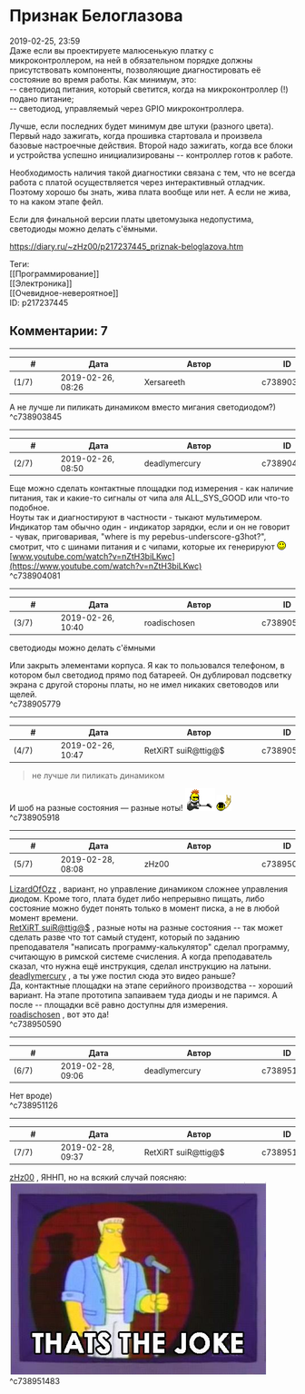 Признак Белоглазова
===================

  
2019-02-25, 23:59  
 Даже если вы проектируете малюсенькую платку с микроконтроллером, на ней в обязательном порядке должны присутствовать компоненты, позволяющие диагностировать её состояние во время работы. Как минимум, это:   
 -- светодиод питания, который светится, когда на микроконтроллер (!) подано питание;   
 -- светодиод, управляемый через GPIO микроконтроллера.   
   
 Лучше, если последних будет минимум две штуки (разного цвета). Первый надо зажигать, когда прошивка стартовала и произвела базовые настроечные действия. Второй надо зажигать, когда все блоки и устройства успешно инициализированы -- контроллер готов к работе.   
   
 Необходимость наличия такой диагностики связана с тем, что не всегда работа с платой осуществляется через интерактивный отладчик. Поэтому хорошо бы знать, жива плата вообще или нет. А если не жива, то на каком этапе фейл.   
   
 Если для финальной версии платы цветомузыка недопустима, светодиоды можно делать с'ёмными.   
  
<https://diary.ru/~zHz00/p217237445_priznak-beloglazova.htm>  
  
Теги:  
[[Программирование]]  
[[Электроника]]  
[[Очевидное-невероятное]]  
ID: p217237445  


Комментарии: 7
--------------

  


---



|         #         |              Дата              |                     Автор                     |           ID           |
| --- | --- | --- | --- |
| (1/7) | 2019-02-26, 08:26 | Xersareeth | c738903845 |

  
 А не лучше ли пиликать динамиком вместо мигания светодиодом?)   
 ^c738903845

---



|         #         |              Дата              |                     Автор                     |           ID           |
| --- | --- | --- | --- |
| (2/7) | 2019-02-26, 08:50 | deadlymercury | c738904081 |

  
 Еще можно сделать контактные площадки под измерения - как наличие питания, так и какие-то сигналы от чипа аля ALL\_SYS\_GOOD или что-то подобное.   
 Ноуты так и диагностируют в частности - тыкают мультимером. Индикатор там обычно один - индикатор зарядки, если и он не говорит - чувак, приговаривая, "where is my pepebus-underscore-g3hot?", смотрит, что с шинами питания и с чипами, которые их генерируют ![:)](pics/3.gif)   
  [www.youtube.com/watch?v=nZtH3biLKwc](https://www.youtube.com/watch?v=nZtH3biLKwc)    
 ^c738904081

---



|         #         |              Дата              |                     Автор                     |           ID           |
| --- | --- | --- | --- |
| (3/7) | 2019-02-26, 10:40 | roadischosen | c738905779 |

  
  светодиоды можно делать с'ёмными    
   
 Или закрыть элементами корпуса. Я как то пользовался телефоном, в котором был светодиод прямо под батареей. Он дублировал подсветку экрана с другой стороны платы, но не имел никаких световодов или щелей.   
 ^c738905779

---



|         #         |              Дата              |                     Автор                     |           ID           |
| --- | --- | --- | --- |
| (4/7) | 2019-02-26, 10:47 | RetXiRT suiR@ttig@$ | c738905918 |

  
  
>   не лучше ли пиликать динамиком  

 И шоб на разные состояния — разные ноты! ![:hard:](pics/498313.gif) ![:super:](pics/1352.gif)    
 ^c738905918

---



|         #         |              Дата              |                     Автор                     |           ID           |
| --- | --- | --- | --- |
| (5/7) | 2019-02-28, 08:08 | zHz00 | c738950590 |

  
  [LizardOfOzz](http://LizardsBurrow.diary.ru "One more night")  , вариант, но управление динамиком сложнее управления диодом. Кроме того, плата будет либо непрерывно пищать, либо состояние можно будет понять только в момент писка, а не в любой момент времени.   
  [RetXiRT suiR@ttig@$](http://Hellspawn.diary.ru "Fission Chips")  , разные ноты на разные состояния -- так может сделать разве что тот самый студент, который по заданию преподавателя "написать программу-калькулятор" сделал программу, считающую в римской системе счисления. А когда преподаватель сказал, что нужна ещё инструкция, сделал инструкцию на латыни.   
  [deadlymercury](http://crazysupp.diary.ru "Записки безумного саппорта")  , а ты уже постил сюда это видео раньше?   
 Да, контактные площадки на этапе серийного производства -- хороший вариант. На этапе прототипа запаиваем туда диоды и не паримся. А после -- площадки всё равно доступны для измерения.   
  [roadischosen](http://roadischosen.diary.ru)  , вот это да!   
 ^c738950590

---



|         #         |              Дата              |                     Автор                     |           ID           |
| --- | --- | --- | --- |
| (6/7) | 2019-02-28, 09:06 | deadlymercury | c738951126 |

  
 Нет вроде)   
 ^c738951126

---



|         #         |              Дата              |                     Автор                     |           ID           |
| --- | --- | --- | --- |
| (7/7) | 2019-02-28, 09:37 | RetXiRT suiR@ttig@$ | c738951483 |

  
   [zHz00](https://zHz00.diary.ru "Untitled")  ,  ЯННП, но на всякий случай поясняю:    
 ![](pics/77226554.jpg)    
 ^c738951483